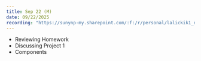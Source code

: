 ```yaml
---
title: Sep 22 (M)
date: 09/22/2025
recording: "https://sunynp-my.sharepoint.com/:f:/r/personal/lalickik1_newpaltz_edu/Documents/DW2%20F25/Class%20Recordings/09-22?csf=1&web=1&e=bCKgtg"
---
```


- Reviewing Homework
- Discussing Project 1
- Components
